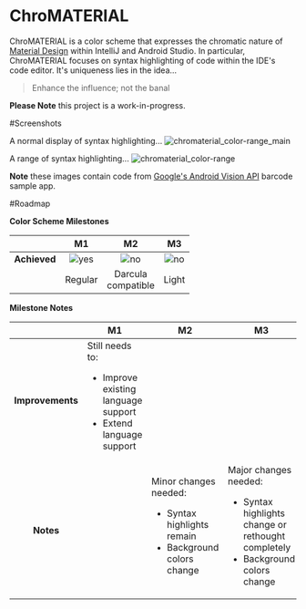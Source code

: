 <!-- ========================================================== -->
# ChroMATERIAL
ChroMATERIAL is a color scheme that expresses the chromatic nature of [Material Design][material] within IntelliJ and Android Studio. In particular, ChroMATERIAL focuses on syntax highlighting of code within the IDE's code editor. It's uniqueness lies in the idea...

> Enhance the influence; not the banal

**Please Note** this project is a work-in-progress.

<!-- ========================================================== -->
#Screenshots

A normal display of syntax highlighting...
![chromaterial_color-range_main][img_normal]

A range of syntax highlighting...
![chromaterial_color-range][img_range]

**Note** these images contain code from [Google's Android Vision API][android-vision] barcode sample app.

<!-- ========================================================== -->
#Roadmap

**Color Scheme Milestones**

|              | M1      | M2       | M3    |
| :----------: | :-----: | :------: | :---: |
| **Achieved** | ![yes]  | ![no]    | ![no] |
|              | Regular | Darcula<br>compatible  | Light |

**Milestone Notes**

|                  | M1  | M2  | M3  |
| :--------------: | --- | --- | --- |
| **Improvements** | Still needs to:<ul><li>Improve existing language support<li>Extend language support |||
| **Notes**        |     | Minor changes needed:<ul><li>Syntax highlights remain<li>Background colors change |  Major changes needed:<ul><li>Syntax highlights change or rethought completely<li>Background colors change |

<!-- ===================== References ========================= -->

<!-- images -->
[img_normal]: https://cloud.githubusercontent.com/assets/8707125/10559945/814a770c-7536-11e5-99d4-efd4d03ea3f5.PNG
[img_range]: https://cloud.githubusercontent.com/assets/8707125/10559946/814af8bc-7536-11e5-8666-102db39305f0.PNG
[yes]: https://cloud.githubusercontent.com/assets/8707125/10560554/6e30a660-7549-11e5-95ec-a07b0c049339.png
[no]: https://cloud.githubusercontent.com/assets/8707125/10560555/7263eddc-7549-11e5-8939-bfd2d6141f11.png

<!-- links -->
[material]: http://www.google.co.kr/design/spec/material-design/introduction.html#
[android-vision]: https://github.com/googlesamples/android-vision

